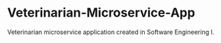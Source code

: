# Veterinarian-Microservice-App
Veterinarian microservice application created in Software Engineering I. 
